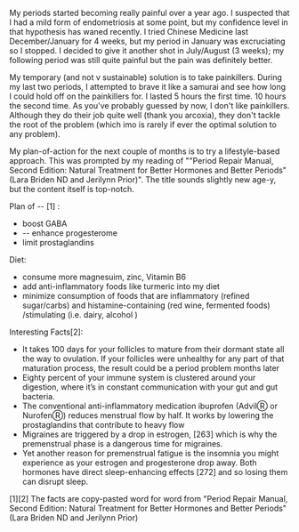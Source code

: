 My periods started becoming really painful over a year ago. I suspected that I had a mild form of endometriosis at some point, but my confidence level in that hypothesis has waned recently. I tried Chinese Medicine last December/January for 4 weeks, but my period in January was excruciating so I stopped. I decided to give it another shot in July/August (3 weeks); my following period was still quite painful but the pain was definitely better. 

My temporary (and not v sustainable) solution is to take painkillers. During my last two periods, I attempted to brave it like a samurai and see how long I could hold off on the painkillers for. I lasted 5 hours the first time. 10 hours the second time. As you've probably guessed by now, I don't like painkillers. Although they do their job quite well (thank you arcoxia), they don't tackle the root of the problem (which imo is rarely if ever the optimal solution to any problem).

My plan-of-action for the next couple of months is to try a lifestyle-based approach. This was prompted by my reading of ""Period Repair Manual, Second Edition: Natural Treatment for Better Hormones and Better Periods" (Lara Briden ND and Jerilynn Prior)". The title sounds slightly new age-y, but the content itself is top-notch. 

Plan of -- [1] : 

- boost GABA
- -- enhance progesterome
- limit prostaglandins

Diet: 
- consume more magnesuim, zinc, Vitamin B6
- add anti-inflammatory foods like turmeric into my diet
- minimize consumption of foods that are inflammatory (refined sugar/carbs) and histamine-containing (red wine, fermented foods) /stimulating (i.e. dairy, alcohol ) 


Interesting Facts[2]:
- It takes 100 days for your follicles to mature from their dormant state all the way to ovulation. If your follicles were unhealthy for any part of that maturation process, the result could be a period problem months later
- Eighty percent of your immune system is clustered around your digestion, where it’s in constant communication with your gut and gut bacteria.
- The conventional anti-inflammatory medication ibuprofen (AdvilⓇ or NurofenⓇ) reduces menstrual flow by half. It works by lowering the prostaglandins that contribute to heavy flow
- Migraines are triggered by a drop in estrogen, [263] which is why the premenstrual phase is a dangerous time for migraines.
- Yet another reason for premenstrual fatigue is the insomnia you might experience as your estrogen and progesterone drop away. Both hormones have direct sleep-enhancing effects [272] and so losing them can disrupt sleep.





[1][2] The facts are copy-pasted word for word from "Period Repair Manual, Second Edition: Natural Treatment for Better Hormones and Better Periods" (Lara Briden ND and Jerilynn Prior)
